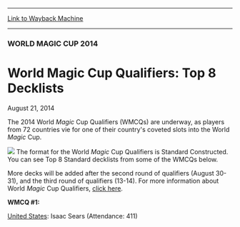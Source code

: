 
---
[Link to Wayback Machine](https://web.archive.org/web/20140828204244/http://magic.wizards.com/en/articles/archive/world-magic-cup-qualifiers-top-8-decklists-2014-08-21)

[_metadata_:description]:- "The 2014 World Magic Cup Qualifiers (WMCQs) are underway, as players from 72 countries vie for one of their country's coveted slots into the World Magic Cup. The format for the World Magic Cup Qualifiers is Standard Constructed. You can see Top 8 Standard decklists from some of the WMCQs below."
[_metadata_:generator]:- "Drupal 7 (http://drupal.org)"
[_metadata_:node]:- "261121"
[_metadata_:publish_date]:- "2014-08-21"
[_metadata_:source]:- "div-main"
[_metadata_:title]:- "World Magic Cup Qualifiers: Top 8 Decklists"
[_metadata_:wayback_capture_timestamp]:- "2014-08-28 20:42:44"
[_metadata_:wayback_raw_url]:- "https://web.archive.org/web/20140828204244id_/http://magic.wizards.com/en/articles/archive/world-magic-cup-qualifiers-top-8-decklists-2014-08-21"
[_metadata_:wayback_url]:- "http://magic.wizards.com/en/articles/archive/world-magic-cup-qualifiers-top-8-decklists-2014-08-21"
---





### WORLD MAGIC CUP 2014


World Magic Cup Qualifiers: Top 8 Decklists
===========================================


August 21, 2014
 










The 2014 World *Magic* Cup Qualifiers (WMCQs) are underway, as players from 72 countries vie for one of their country's coveted slots into the World *Magic* Cup.


![](https://media.wizards.com/2014/events/wmcq_forarticle.jpg)
The format for the World *Magic* Cup Qualifiers is Standard Constructed. You can see Top 8 Standard decklists from some of the WMCQs below.


More decks will be added after the second round of qualifiers (August 30-31), and the third round of qualifiers (13-14). For more information about World *Magic* Cup Qualifiers, [click here](http://magic.wizards.com/en/content/world-magic-cup-qualifiers-event-types-events).


**WMCQ #1:**


[United States](/node/261101): Isaac Sears (Attendance: 411)  









 
 




  







